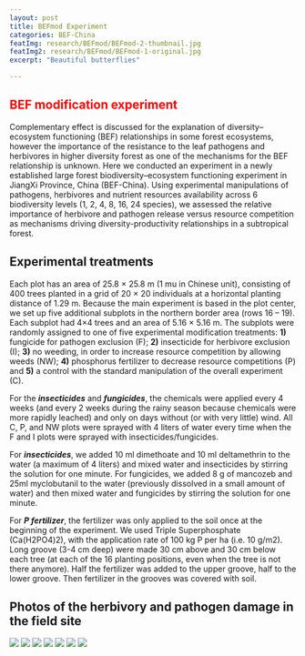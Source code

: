 ```yaml
---
layout: post
title: BEFmod Experiment
categories: BEF-China
featImg: research/BEFmod/BEFmod-2-thumbnail.jpg
featImg2: research/BEFmod/BEFmod-1-original.jpg
excerpt: "Beautiful butterflies"

---
```

## <span style="color:red">BEF modification experiment </span>
Complementary effect is discussed for the explanation of diversity–ecosystem functioning (BEF) relationships in some forest ecosystems, however the importance of the resistance to the leaf pathogens and herbivores in higher diversity forest as one of the mechanisms for the BEF relationship is unknown. Here we conducted an experiment in a newly established large forest biodiversity–ecosystem functioning experiment in JiangXi Province, China (BEF-China). Using experimental manipulations of pathogens, herbivores and nutrient resources availability across 6 biodiversity levels (1, 2, 4, 8, 16, 24 species), we assessed the relative importance of herbivore and pathogen release versus resource competition as mechanisms driving diversity-productivity relationships in a subtropical forest.
## Experimental treatments
Each plot has an area of 25.8 × 25.8 m (1 mu in Chinese unit), consisting of 400 trees planted in a grid of 20 × 20 individuals at a horizontal planting distance of 1.29 m. Because the main experiment is based in the plot center, we set up five additional subplots in the northern border area (rows 16 – 19). Each subplot had 4×4 trees and an area of 5.16 × 5.16 m. The subplots were randomly assigned to one of five experimental modification treatments: **1)** fungicide for pathogen exclusion (F); **2)** insecticide for herbivore exclusion (I); **3)** no weeding, in order to increase resource competition by allowing weeds (NW); **4)** phosphorus fertilizer to decrease resource competitions (P) and **5)** a control with the standard manipulation of the overall experiment (C).

For the _**insecticides**_ and _**fungicides**_, the chemicals were applied every 4 weeks (and every 2 weeks during the rainy season because chemicals were more rapidly leached) and only on days without (or with very little) wind. All C, P, and NW plots were sprayed with 4 liters of water every time when the F and I plots were sprayed with insecticides/fungicides.

For _**insecticides**_, we added 10 ml dimethoate and 10 ml deltamethrin to the water (a maximum of 4 liters) and mixed water and insecticides by stirring the solution for one minute. For fungicides, we added 8 g of mancozeb and 25ml myclobutanil to the water (previously dissolved in a small amount of water) and then mixed water and fungicides by stirring the solution for one minute.

For _**P fertilizer**_, the fertilizer was only applied to the soil once at the beginning of the experiment. We used Triple Superphosphate (Ca(H2PO4)2), with the application rate of 100 kg P per ha (i.e. 10 g/m2). Long groove (3-4 cm deep) were made 30 cm above and 30 cm below each tree (at each of the 16 planting positions, even when the tree is not there anymore). Half the fertilizer was added to the upper groove, half to the lower groove. Then fertilizer in the grooves was covered with soil.

<div class="gallery_story">
  <h2>Photos of the herbivory and pathogen damage in the field site</h2>
  <img class="low" src="{{ site.baseurl }}/assets/research/BEFmod/BEFmod-4-thumbnail.jpg"/>
  <img  src="{{ site.baseurl }}/assets/research/BEFmod/BEFmod-6-thumbnail.jpg"/>
  <img src="{{ site.baseurl }}/assets/research/BEFmod/BEFmod-7-thumbnail.jpg"/>
  <img src="{{ site.baseurl }}/assets/research/BEFmod/BEFmod-8-thumbnail.jpg"/>
  <img class="low" src="{{ site.baseurl }}/assets/research/BEFmod/BEFmod-9-thumbnail.jpg"/>
  <img src="{{ site.baseurl }}/assets/research/BEFmod/BEFmod-10-thumbnail.jpg"/>
  <img class="low" src="{{ site.baseurl }}/assets/research/BEFmod/BEFmod-11-thumbnail.jpg"/>
</div>
